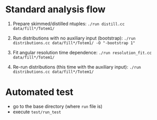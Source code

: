 # Standard analysis flow

 1) Prepare skimmed/distilled ntuples:
 `./run distill.cc data/fill*/Totem1/`

 2) Run distributions with no auxiliary input (bootstrap):
 `./run distributions.cc data/fill*/Totem1/ -O "-bootstrap 1"`

 3) Fit angular resolution time dependence:
 `./run resolution_fit.cc data/fill*/Totem1/`

 4) Re-run distributions (this time with the auxiliary input):
 `./run distributions.cc data/fill*/Totem1/`

# Automated test
 * go to the base directory (where `run` file is)
 * execute `test/run_test`
